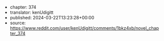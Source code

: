 - chapter: 374
- translator: kenUdigitt
- published: 2024-03-22T13:23:28+00:00
- source: https://www.reddit.com/user/kenUdigitt/comments/1bkz4xb/novel_chapter_374

